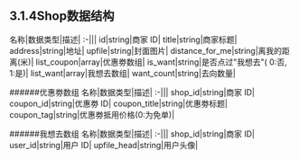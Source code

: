 ## 3.1.4Shop数据结构

名称|数据类型|描述|
:-|||
id|string|商家 ID|
title|string|商家标题|
address|string|地址|
upfile|string|封面图片|
distance_for_me|string|离我的距离(米)|
list_coupon|array|优惠劵数组|
is_want|string|是否点过"我想去"( 0:否, 1:是)|
list_want|array|我想去数组|
want_count|string|去向数量|


######优惠劵数组
名称|数据类型|描述|
:-|||
shop_id|string|商家 ID|
coupon_id|string|优惠劵 ID|
coupon_title|string|优惠劵标题|
coupon_tag|string|优惠劵抵用价格(0:为免单)|


######我想去数组
名称|数据类型|描述|
:-|||
shop_id|string|商家 ID|
user_id|string|用户 ID|
upfile_head|string|用户头像|